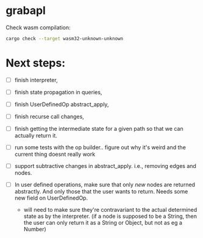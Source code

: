 # grabapl

Check wasm compilation:
```bash
cargo check --target wasm32-unknown-unknown
```


# Next steps:
- [ ] finish interpreter, 
- [ ] finish state propagation in queries, 
- [ ] finish UserDefinedOp abstract_apply, 
- [ ] finish recurse call changes, 
- [ ] finish getting the intermediate state for a given path so that we can actually return it.
- [ ] run some tests with the op builder.. figure out why it's weird and the current thing doesnt really work
- [ ] support subtractive changes in abstract_apply. i.e., removing edges and nodes.

- [ ] In user defined operations, make sure that only _new_ nodes are returned abstractly. And only those that the user wants to return. Needs some new field on UserDefinedOp.
  * will need to make sure they're contravariant to the actual determined state as by the interpreter. (if a node is supposed to be a String, then the user can only return it as a String or Object, but not as eg a Number)